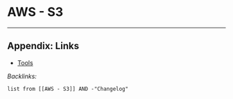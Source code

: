 # AWS - S3

---

## Appendix: Links

* [Tools](../../../Tools.md)

*Backlinks:*

````dataview
list from [[AWS - S3]] AND -"Changelog"
````
